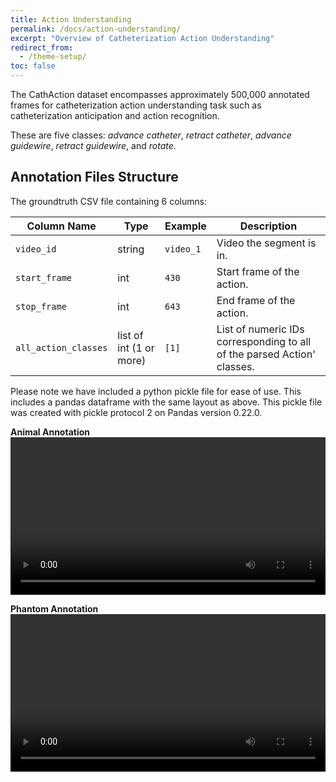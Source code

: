 ```yaml
---
title: Action Understanding
permalink: /docs/action-understanding/
excerpt: "Overview of Catheterization Action Understanding"
redirect_from:
  - /theme-setup/
toc: false
---
```


The CathAction dataset encompasses approximately 500,000 annotated frames for catheterization action understanding task such as catheterization anticipation and action recognition.

These are five classes: *advance catheter*, *retract catheter*, *advance guidewire*, *retract guidewire*, and *rotate*. 

## Annotation Files Structure
The groundtruth CSV file containing 6 columns:

| Column Name         | Type                         | Example          | Description                                                                                                           |
| ------------------- | ---------------------------- | ---------------- | --------------------------------------------------------------------------------------------------------------------- |                                                                
| `video_id`          | string                       | `video_1`         | Video the segment is in.                                                                                              |
| `start_frame`       | int                          | `430`          | Start frame of the action. |
| `stop_frame`        | int                          | `643`          | End frame of the action.|
| `all_action_classes` | list of int    (1 or more)   | `[1]`           | List of numeric IDs corresponding to all of the parsed Action' classes.                             |

Please note we have included a python pickle file for ease of use. This includes a pandas dataframe with the same layout as above. This pickle file was created with pickle protocol 2 on Pandas version 0.22.0.

**Animal Annotation**
<video width="100%" controls>
  <source src="../../assets/videos/TMI_Annotation_Demo_Animal.mp4" type="video/mp4">
  Your browser does not support the video tag.
</video>


**Phantom Annotation**
<video width="100%" controls>
  <source src="../../assets/videos/TMI_Annotation_Demo_Phantom.mp4" type="video/mp4">
  Your browser does not support the video tag.
</video>

